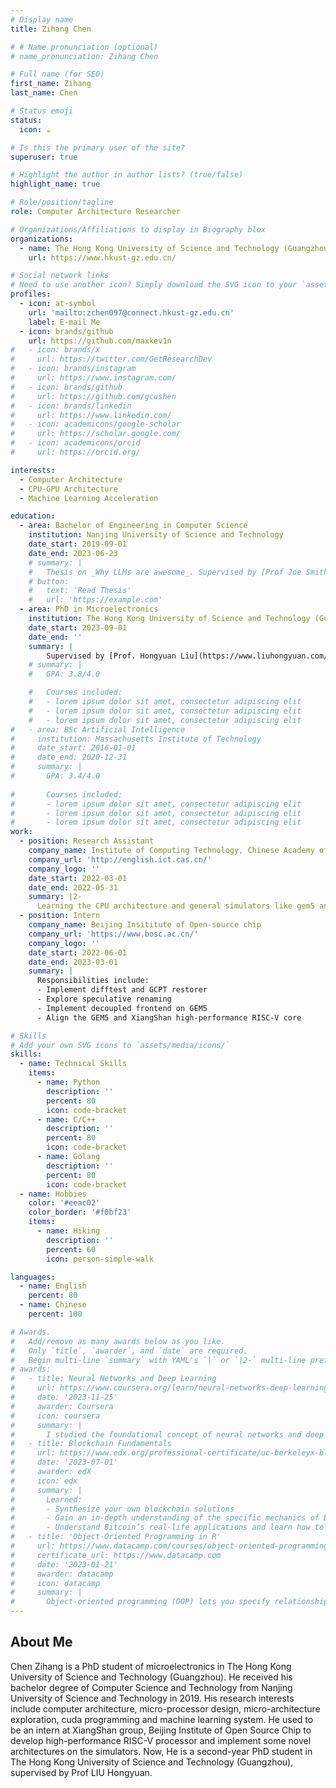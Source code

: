 ```yaml
---
# Display name
title: Zihang Chen

# # Name pronunciation (optional)
# name_pronunciation: Zihang Chen

# Full name (for SEO)
first_name: Zihang
last_name: Chen

# Status emoji
status:
  icon: ☕️

# Is this the primary user of the site?
superuser: true

# Highlight the author in author lists? (true/false)
highlight_name: true

# Role/position/tagline
role: Computer Architecture Researcher

# Organizations/Affiliations to display in Biography blox
organizations:
  - name: The Hong Kong University of Science and Technology (Guangzhou)
    url: https://www.hkust-gz.edu.cn/

# Social network links
# Need to use another icon? Simply download the SVG icon to your `assets/media/icons/` folder.
profiles:
  - icon: at-symbol
    url: 'mailto:zchen097@connect.hkust-gz.edu.cn'
    label: E-mail Me
  - icon: brands/github
    url: https://github.com/maxkev1n
#   - icon: brands/x
#     url: https://twitter.com/GetResearchDev
#   - icon: brands/instagram
#     url: https://www.instagram.com/
#   - icon: brands/github
#     url: https://github.com/gcushen
#   - icon: brands/linkedin
#     url: https://www.linkedin.com/
#   - icon: academicons/google-scholar
#     url: https://scholar.google.com/
#   - icon: academicons/orcid
#     url: https://orcid.org/

interests:
  - Computer Architecture
  - CPU-GPU Architecture
  - Machine Learning Acceleration

education:
  - area: Bachelor of Engineering in Computer Science
    institution: Nanjing University of Science and Technology
    date_start: 2019-09-01
    date_end: 2023-06-23
    # summary: |
    #   Thesis on _Why LLMs are awesome_. Supervised by [Prof Joe Smith](https://example.com). Presented papers at 5 IEEE conferences with the contributions being published in 2 Springer journals.
    # button:
    #   text: 'Read Thesis'
    #   url: 'https://example.com'
  - area: PhD in Microelectronics
    institution: The Hong Kong University of Science and Technology (Guangzhou)
    date_start: 2023-09-01
    date_end: ''
    summary: |
        Supervised by [Prof. Hongyuan Liu](https://www.liuhongyuan.com/). Research on the GPU Architectures and Machine Learning System.
    # summary: |
    #   GPA: 3.8/4.0

    #   Courses included:
    #   - lorem ipsum dolor sit amet, consectetur adipiscing elit
    #   - lorem ipsum dolor sit amet, consectetur adipiscing elit
    #   - lorem ipsum dolor sit amet, consectetur adipiscing elit
#   - area: BSc Artificial Intelligence
#     institution: Massachusetts Institute of Technology
#     date_start: 2016-01-01
#     date_end: 2020-12-31
#     summary: |
#       GPA: 3.4/4.0
      
#       Courses included:
#       - lorem ipsum dolor sit amet, consectetur adipiscing elit
#       - lorem ipsum dolor sit amet, consectetur adipiscing elit
#       - lorem ipsum dolor sit amet, consectetur adipiscing elit
work:
  - position: Research Assistant
    company_name: Institute of Computing Technology, Chinese Academy of Sciences
    company_url: 'http://english.ict.cas.cn/'
    company_logo: ''
    date_start: 2022-03-01
    date_end: 2022-05-31
    summary: |2-
      Learning the CPU architecture and general simulators like gem5 and NEMU.
  - position: Intern
    company_name: Beijing Insititute of Open-source chip
    company_url: 'https://www.bosc.ac.cn/'
    company_logo: ''
    date_start: 2022-06-01
    date_end: 2023-03-01
    summary: |
      Responsibilities include:
      - Implement difftest and GCPT restorer
      - Explore speculative renaming
      - Implement decoupled frontend on GEM5
      - Align the GEM5 and XiangShan high-performance RISC-V core

# Skills
# Add your own SVG icons to `assets/media/icons/`
skills:
  - name: Technical Skills
    items:
      - name: Python
        description: ''
        percent: 80
        icon: code-bracket
      - name: C/C++
        description: ''
        percent: 80
        icon: code-bracket
      - name: Golang
        description: ''
        percent: 80
        icon: code-bracket
  - name: Hobbies
    color: '#eeac02'
    color_border: '#f0bf23'
    items:
      - name: Hiking
        description: ''
        percent: 60
        icon: person-simple-walk

languages:
  - name: English
    percent: 80
  - name: Chinese
    percent: 100

# Awards.
#   Add/remove as many awards below as you like.
#   Only `title`, `awarder`, and `date` are required.
#   Begin multi-line `summary` with YAML's `|` or `|2-` multi-line prefix and indent 2 spaces below.
# awards:
#   - title: Neural Networks and Deep Learning
#     url: https://www.coursera.org/learn/neural-networks-deep-learning
#     date: '2023-11-25'
#     awarder: Coursera
#     icon: coursera
#     summary: |
#       I studied the foundational concept of neural networks and deep learning. By the end, I was familiar with the significant technological trends driving the rise of deep learning; build, train, and apply fully connected deep neural networks; implement efficient (vectorized) neural networks; identify key parameters in a neural network’s architecture; and apply deep learning to your own applications.
#   - title: Blockchain Fundamentals
#     url: https://www.edx.org/professional-certificate/uc-berkeleyx-blockchain-fundamentals
#     date: '2023-07-01'
#     awarder: edX
#     icon: edx
#     summary: |
#       Learned:
#       - Synthesize your own blockchain solutions
#       - Gain an in-depth understanding of the specific mechanics of Bitcoin
#       - Understand Bitcoin’s real-life applications and learn how to attack and destroy Bitcoin, Ethereum, smart contracts and Dapps, and alternatives to Bitcoin’s Proof-of-Work consensus algorithm
#   - title: 'Object-Oriented Programming in R'
#     url: https://www.datacamp.com/courses/object-oriented-programming-with-s3-and-r6-in-r
#     certificate_url: https://www.datacamp.com
#     date: '2023-01-21'
#     awarder: datacamp
#     icon: datacamp
#     summary: |
#       Object-oriented programming (OOP) lets you specify relationships between functions and the objects that they can act on, helping you manage complexity in your code. This is an intermediate level course, providing an introduction to OOP, using the S3 and R6 systems. S3 is a great day-to-day R programming tool that simplifies some of the functions that you write. R6 is especially useful for industry-specific analyses, working with web APIs, and building GUIs.
---
```


## About Me

Chen Zihang is a PhD student of microelectronics in The Hong Kong University of Science and Technology (Guangzhou). He received his bachelor degree of Computer Science and Technology from Nanjing University of Science and Technology in 2019. His research interests include computer architecture, micro-processor design, micro-architecture exploration, cuda programming and machine learning system. He used to be an intern at XiangShan group, Beijing Institute of Open Source Chip to develop high-performance RISC-V processor and implement some novel architectures on the simulators. Now, He is a second-year PhD student in The Hong Kong University of Science and Technology (Guangzhou), supervised by Prof LIU Hongyuan.
